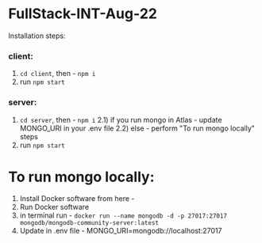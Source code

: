 # FullStack-INT-Aug-22

Installation steps:
### client:
1) `cd client`, then - `npm i`
2) run `npm start`
### server: 
1) `cd server`, then - `npm i`
2.1) if you run mongo in Atlas - update MONGO_URI in your .env file 
2.2) else - perform "To run mongo locally" steps
3) run `npm start`

# To run mongo locally:
1) Install Docker software from here - 
2) Run Docker software
3) in terminal run - `docker run --name mongodb -d -p 27017:27017 mongodb/mongodb-community-server:latest`
4) Update in .env file - MONGO_URI=mongodb://localhost:27017